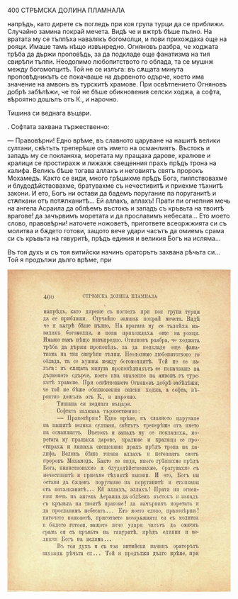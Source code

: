 ﻿400	СТРѢМСКА ДОЛИНА ПЛАМНАЛА

напрѣдъ, като дирете съ погледъ при коя група турци да се приближи. Случайно замина покрай мечета. Видѣ че и вжтрѣ бѣше пълно. На вратата му се тълпѣха навалякъ богомолци, и пови прихождаха още на рояци. Имаше тамъ нѣщо извънредно. Огняновъ разбра, че ходжата трѣба да държи проповѣдь, за да подкладе още фанатизма на тия свирѣпи тълпи. Неодолимо любопитството го облада, та се мушнж между богомолцитѣ. Той не се излъга: въ сѫщата минута проповѣдникътъ се покачваше на дървеното одърче, което има значение на амвонъ въ турскитѣ храмове. При освѣтлението Огняновъ добрѣ забѣлѣжи, че той не бѣше обикновения селски ходжа, а софта, вѣроятно дошълъ отъ К., и нарочно.

Тишина си веднага въцари.

. Софтата захвана тържественно:

— Правовѣрни! Едно врѣме, въ славното царуване на нашитѣ велики султани, свѣтътъ треперѣше отъ името на османлиятъ. Въстокъ и западъ му се покланяха, моретата му пращаха дарове, кралюве и кралици се простирахж и лижахж свещенния прахъ прѣдъ трона на калифа. Великъ бѣше тогава аллахъ и неговиятъ святъ пророкъ Мохамедъ. Както се види, много грѣшихме прѣдъ Бога, пияпствовахме и блудодѣйствовахме, братувахме съ нечестивитѣ и приехме тѣхнитѣ закони. И ето, Богъ ни остави да бадемъ поругание па поруганитѣ и стѫпкани отъ потѫпканитѣ... Ей аллахъ, аллахъ! Прати пи огнепния мечь на ангела Асраила да облѣемъ въстокъ и западъ съ кръвьта на твоитѣ врагове! да зачървимъ моретата и да прославимъ небесата... Ето моето слово, правовѣрни! наточете ножоветѣ, пригответе всеоржжията си съ молитва и бѫдето готови, защото вече удари часътъ да омиемъ срама си съ кръвьта на гявуритѣ, прѣдъ единия и великия Богъ на исляма...

Въ тоя духъ и съ тоя витийски начинъ ораторътъ захвана рѣчьта си... Той я продължи дълго врѣме, при

![original](images/447.jpg)

